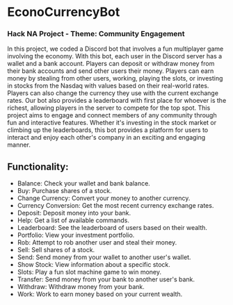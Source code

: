# EconoCurrencyBot 
### Hack NA Project - Theme: Community Engagement
In this project, we coded a Discord bot that involves a fun multiplayer game involving the economy. With this bot, each user in the Discord server has a wallet and a bank account. Players can deposit or withdraw money from their bank accounts and send other users their money. Players can earn money by stealing from other users, working, playing the slots, or investing in stocks from the Nasdaq with values based on their real-world rates. Players can also change the currency they use with the current exchange rates. Our bot also provides a leaderboard with first place for whoever is the richest, allowing players in the server to compete for the top spot. This project aims to engage and connect members of any community through fun and interactive features. Whether it's investing in the stock market or climbing up the leaderboards, this bot provides a platform for users to interact and enjoy each other's company in an exciting and engaging manner.
## Functionality:
* Balance: Check your wallet and bank balance.
* Buy: Purchase shares of a stock.
* Change Currency: Convert your money to another currency.
* Currency Conversion: Get the most recent currency exchange rates.
* Deposit: Deposit money into your bank.
* Help: Get a list of available commands.
* Leaderboard: See the leaderboard of users based on their wealth.
* Portfolio: View your investment portfolio.
* Rob: Attempt to rob another user and steal their money.
* Sell: Sell shares of a stock.
* Send: Send money from your wallet to another user's wallet.
* Show Stock: View information about a specific stock.
* Slots: Play a fun slot machine game to win money.
* Transfer: Send money from your bank to another user's bank.
* Withdraw: Withdraw money from your bank.
* Work: Work to earn money based on your current wealth.

